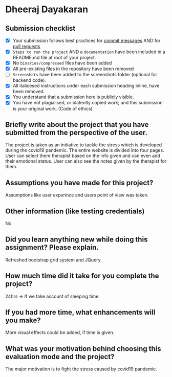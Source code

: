 # Dheeraj Dayakaran

## Submission checklist

- [x] Your submission follows best practices for [commit messages](https://chris.beams.io/posts/git-commit/) AND for [pull requests](https://github.community/t/best-practices-for-pull-requests/10195)
- [x] `Steps to run the project` AND a `documentation` have been included in a README.md file at root of your project.
- [x] No `binaries/compressed` files have been added
- [x] All pre-existing files in the repository have been removed
- [ ] `Screenshots` have been added to the screenshots folder (optional for backend code).
- [x] All italicesed instructions under each submission heading inline, have been removed.
- [x] You understand that a submission here is publicly visible. 
- [x] You have not plagialised, or blatently copied work; and this submission is your original work. (Code of ethics)

## Briefly write about the project that you have submitted from the perspective of the user.
The project is taken as an initiative to tackle the stress which is developed during the covid19 pandemic. The entire website is divided into four pages. User can select there therapist based on the info given and can even add their emotional status. User can also see the notes given by the therapist for them.
## Assumptions you have made for this project?
Assumptions like user experince and users point of view was taken. 
## Other information (like testing credentials)
No
## Did you learn anything new while doing this assignment? Please explain.
Refreshed bootstrap grid system and JQuery.
## How much time did it take for you complete the project?
24hrs => If we take account of sleeping time.
## If you had more time, what enhancements will you make?
More visual effects could be added, if time is given.
## What was your motivation behind choosing this evaluation mode and the project?
The major motivation is to fight the stress caused by covid19 pandemic.
